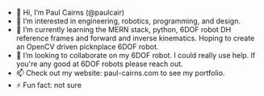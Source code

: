 - 👋 Hi, I’m Paul Cairns (@paulcair)
- 👀 I’m interested in engineering, robotics, programming, and design.
- 🌱 I’m currently learning the MERN stack, python, 6DOF robot DH reference frames and forward and inverse kinematics. Hoping to create an OpenCV driven picknplace 6DOF robot.
- 💞️ I’m looking to collaborate on my 6DOF robot. I could really use help. If you're any good at 6DOF robots please reach out.
- 📫 Check out my website: paul-cairns.com to see my portfolio.
- ⚡ Fun fact: not sure
<!---
paulcair/paulcair is a ✨ special ✨ repository because its `README.md` (this file) appears on your GitHub profile.
You can click the Preview link to take a look at your changes.
--->

